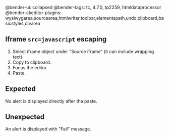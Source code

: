 @bender-ui: collapsed
@bender-tags: tc, 4.7.0, tp2259, htmldataprocessor
@bender-ckeditor-plugins: wysiwygarea,sourcearea,htmlwriter,toolbar,elementspath,undo,clipboard,basicstyles,divarea

## Iframe `src=javascript` escaping

1. Select iframe object under "Source iframe" (it can include wrapping text).
1. Copy to clipboard.
1. Focus the editor.
1. Paste.

## Expected

No alert is displayed directly after the paste.

## Unexpected

An alert is displayed with "Fail" message.
